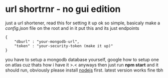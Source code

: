 # url shortrnr - no gui edition

just a url shortener, read this for setting it up
ok so simple, basicaly make a _config.json_ file on the root and in it put this and its just endpoints

```
{
    "dburl" : "your-mongodb-url",
    "token" : "your-security-token (make it up)"
}
```

you have to setup a mongodb database yourself, google how to setup one on atlas cuz thats how i have it >.<
anyways then just run **npm start** and it should run, obviously please install [nodejs](https://nodejs.org) first.
latest version works fine tbh
